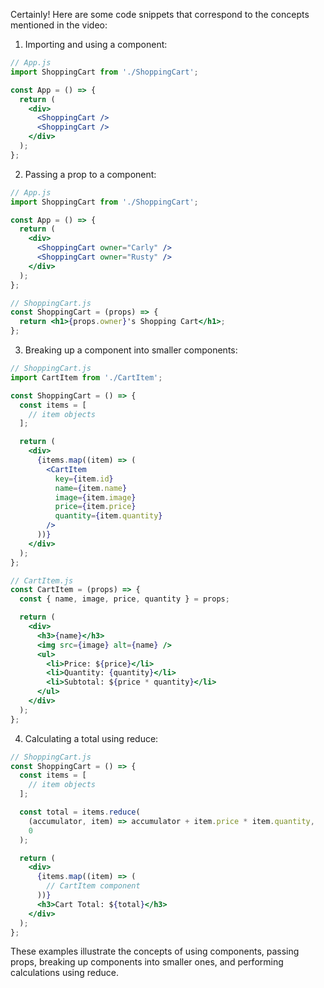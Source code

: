 Certainly! Here are some code snippets that correspond to the concepts mentioned in the video:

1. Importing and using a component:
```jsx
// App.js
import ShoppingCart from './ShoppingCart';

const App = () => {
  return (
    <div>
      <ShoppingCart />
      <ShoppingCart />
    </div>
  );
};
```

2. Passing a prop to a component:
```jsx
// App.js
import ShoppingCart from './ShoppingCart';

const App = () => {
  return (
    <div>
      <ShoppingCart owner="Carly" />
      <ShoppingCart owner="Rusty" />
    </div>
  );
};

// ShoppingCart.js
const ShoppingCart = (props) => {
  return <h1>{props.owner}'s Shopping Cart</h1>;
};
```

3. Breaking up a component into smaller components:
```jsx
// ShoppingCart.js
import CartItem from './CartItem';

const ShoppingCart = () => {
  const items = [
    // item objects
  ];

  return (
    <div>
      {items.map((item) => (
        <CartItem
          key={item.id}
          name={item.name}
          image={item.image}
          price={item.price}
          quantity={item.quantity}
        />
      ))}
    </div>
  );
};

// CartItem.js
const CartItem = (props) => {
  const { name, image, price, quantity } = props;

  return (
    <div>
      <h3>{name}</h3>
      <img src={image} alt={name} />
      <ul>
        <li>Price: ${price}</li>
        <li>Quantity: {quantity}</li>
        <li>Subtotal: ${price * quantity}</li>
      </ul>
    </div>
  );
};
```

4. Calculating a total using reduce:
```jsx
// ShoppingCart.js
const ShoppingCart = () => {
  const items = [
    // item objects
  ];

  const total = items.reduce(
    (accumulator, item) => accumulator + item.price * item.quantity,
    0
  );

  return (
    <div>
      {items.map((item) => (
        // CartItem component
      ))}
      <h3>Cart Total: ${total}</h3>
    </div>
  );
};
```

These examples illustrate the concepts of using components, passing props, breaking up components into smaller ones, and performing calculations using reduce.